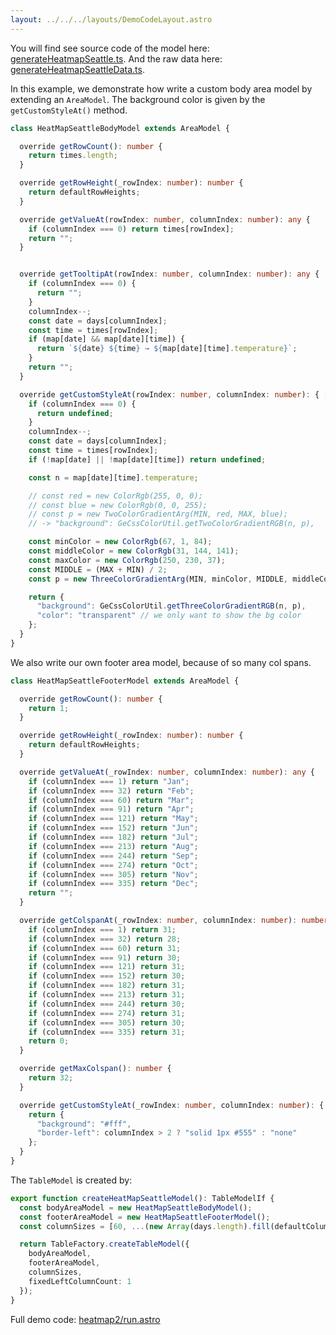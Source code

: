 ```yaml
---
layout: ../../../layouts/DemoCodeLayout.astro
---
```


You will find see source code of the model here: 
[generateHeatmapSeattle.ts](https://github.com/guiexperttable/ge-table/blob/main/libs/demo-table-models/src/lib/generateHeatmapSeattle.ts).
And the raw data here: 
[generateHeatmapSeattleData.ts](https://github.com/guiexperttable/ge-table/blob/main/libs/demo-table-models/src/lib/generateHeatmapSeattleData.ts).

In this example, we demonstrate how write a custom body area model by extending an `AreaModel`.
The background color is given by the `getCustomStyleAt()` method.

```ts title="HeatMapSeattleBodyModel.ts"
class HeatMapSeattleBodyModel extends AreaModel {

  override getRowCount(): number {
    return times.length;
  }

  override getRowHeight(_rowIndex: number): number {
    return defaultRowHeights;
  }

  override getValueAt(rowIndex: number, columnIndex: number): any {
    if (columnIndex === 0) return times[rowIndex];
    return "";
  }


  override getTooltipAt(rowIndex: number, columnIndex: number): any {
    if (columnIndex === 0) {
      return "";
    }
    columnIndex--;
    const date = days[columnIndex];
    const time = times[rowIndex];
    if (map[date] && map[date][time]) {
      return `${date} ${time} → ${map[date][time].temperature}`;
    }
    return "";
  }

  override getCustomStyleAt(rowIndex: number, columnIndex: number): { [p: string]: string } | undefined {
    if (columnIndex === 0) {
      return undefined;
    }
    columnIndex--;
    const date = days[columnIndex];
    const time = times[rowIndex];
    if (!map[date] || !map[date][time]) return undefined;

    const n = map[date][time].temperature;

    // const red = new ColorRgb(255, 0, 0);
    // const blue = new ColorRgb(0, 0, 255);
    // const p = new TwoColorGradientArg(MIN, red, MAX, blue);
    // -> "background": GeCssColorUtil.getTwoColorGradientRGB(n, p),

    const minColor = new ColorRgb(67, 1, 84);
    const middleColor = new ColorRgb(31, 144, 141);
    const maxColor = new ColorRgb(250, 230, 37);
    const MIDDLE = (MAX + MIN) / 2;
    const p = new ThreeColorGradientArg(MIN, minColor, MIDDLE, middleColor, MAX, maxColor);

    return {
      "background": GeCssColorUtil.getThreeColorGradientRGB(n, p),
      "color": "transparent" // we only want to show the bg color
    };
  }
}

```

We also write our own footer area model, because of so many col spans.

```ts
class HeatMapSeattleFooterModel extends AreaModel {

  override getRowCount(): number {
    return 1;
  }

  override getRowHeight(_rowIndex: number): number {
    return defaultRowHeights;
  }

  override getValueAt(_rowIndex: number, columnIndex: number): any {
    if (columnIndex === 1) return "Jan";
    if (columnIndex === 32) return "Feb";
    if (columnIndex === 60) return "Mar";
    if (columnIndex === 91) return "Apr";
    if (columnIndex === 121) return "May";
    if (columnIndex === 152) return "Jun";
    if (columnIndex === 182) return "Jul";
    if (columnIndex === 213) return "Aug";
    if (columnIndex === 244) return "Sep";
    if (columnIndex === 274) return "Oct";
    if (columnIndex === 305) return "Nov";
    if (columnIndex === 335) return "Dec";
    return "";
  }

  override getColspanAt(_rowIndex: number, columnIndex: number): number {
    if (columnIndex === 1) return 31;
    if (columnIndex === 32) return 28;
    if (columnIndex === 60) return 31;
    if (columnIndex === 91) return 30;
    if (columnIndex === 121) return 31;
    if (columnIndex === 152) return 30;
    if (columnIndex === 182) return 31;
    if (columnIndex === 213) return 31;
    if (columnIndex === 244) return 30;
    if (columnIndex === 274) return 31;
    if (columnIndex === 305) return 30;
    if (columnIndex === 335) return 31;
    return 0;
  }

  override getMaxColspan(): number {
    return 32;
  }

  override getCustomStyleAt(_rowIndex: number, columnIndex: number): { [p: string]: string } | undefined {
    return {
      "background": "#fff",
      "border-left": columnIndex > 2 ? "solid 1px #555" : "none"
    };
  }
}
```

The `TableModel` is created by:
```ts
export function createHeatMapSeattleModel(): TableModelIf {
  const bodyAreaModel = new HeatMapSeattleBodyModel();
  const footerAreaModel = new HeatMapSeattleFooterModel();
  const columnSizes = [60, ...(new Array(days.length).fill(defaultColumnWidth))];

  return TableFactory.createTableModel({
    bodyAreaModel,
    footerAreaModel,
    columnSizes,
    fixedLeftColumnCount: 1
  });
}
```

Full demo code: [heatmap2/run.astro](https://github.com/guiexperttable/website-astro/blob/main/src/components/showcase/heatmap2/run.astro)